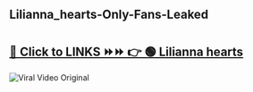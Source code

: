 
 ## Lilianna_hearts-Only-Fans-Leaked

# <h2><a href="https://clipsfans.com/Lilianna_hearts&ref=git">🔗 Click to LINKS ⏩⏩ 👉 🟢 Lilianna hearts </a></h2>

<a href="https://clipsfans.com/Lilianna_hearts&ref=git" rel="nofollow" data-target="animated-image.originalLink"><img src="https://i.ibb.co.com/xMMVF88/686577567.gif" alt="Viral Video Original" style="max-width: 100%; display: inline-block;" data-target="animated-image.originalImage"></a>
